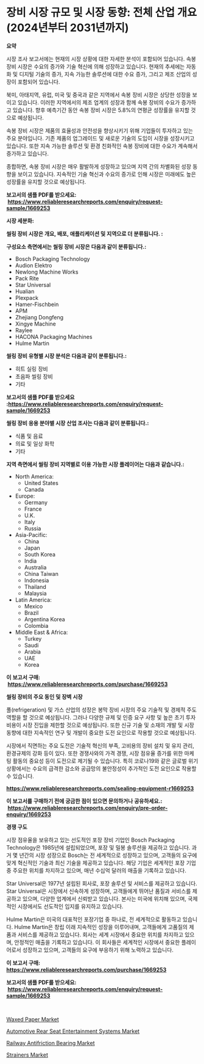 <p><h1>장비 시장 규모 및 시장 동향: 전체 산업 개요 (2024년부터 2031년까지)</h1></p><p><strong>요약</strong></p>
<p><p>시장 조사 보고서에는 현재의 시장 상황에 대한 자세한 분석이 포함되어 있습니다. 속봉 장비 시장은 수요의 증가와 기술 혁신에 의해 성장하고 있습니다. 현재의 추세에는 자동화 및 디지털 기술의 증가, 지속 가능한 솔루션에 대한 수요 증가, 그리고 제조 산업의 성장이 포함되어 있습니다.</p><p>북미, 아태지역, 유럽, 미국 및 중국과 같은 지역에서 속봉 장비 시장은 상당한 성장을 보이고 있습니다. 이러한 지역에서의 제조 업계의 성장과 함께 속봉 장비의 수요가 증가하고 있습니다. 향후 예측기간 동안 속봉 장비 시장은 5.8%의 연평균 성장률을 유지할 것으로 예상됩니다.</p><p>속봉 장비 시장은 제품의 효율성과 안전성을 향상시키기 위해 기업들이 투자하고 있는 주요 분야입니다. 기존 제품의 업그레이드 및 새로운 기술의 도입이 시장을 성장시키고 있습니다. 또한 지속 가능한 솔루션 및 환경 친화적인 속봉 장비에 대한 수요가 계속해서 증가하고 있습니다.</p><p>종합하면, 속봉 장비 시장은 매우 활발하게 성장하고 있으며 지역 간의 차별화된 성장 동향을 보이고 있습니다. 지속적인 기술 혁신과 수요의 증가로 인해 시장은 미래에도 높은 성장률을 유지할 것으로 예상됩니다.</p></p>
<p><strong>보고서의 샘플 PDF를 받으세요: &nbsp;<a href="https://www.reliableresearchreports.com/enquiry/request-sample/1669253">https://www.reliableresearchreports.com/enquiry/request-sample/1669253</a></strong></p>
<p><strong>시장 세분화:</strong></p>
<p><strong> 씰링 장비 시장은 개요, 배포, 애플리케이션 및 지역으로 더 분류됩니다. :</strong></p>
<p><strong>구성요소 측면에서는 씰링 장비 시장은 다음과 같이 분류됩니다.:</strong></p>
<p><ul><li>Bosch Packaging Technology</li><li>Audion Elektro</li><li>Newlong Machine Works</li><li>Pack Rite</li><li>Star Universal</li><li>Hualian</li><li>Plexpack</li><li>Hamer-Fischbein</li><li>APM</li><li>Zhejiang Dongfeng</li><li>Xingye Machine</li><li>Raylee</li><li>HACONA Packaging Machines</li><li>Hulme Martin</li></ul></p>
<p><strong> 씰링 장비 유형별 시장 분석은 다음과 같이 분류됩니다.:</strong></p>
<p><ul><li>히트 실링 장비</li><li>초음파 씰링 장비</li><li>기타</li></ul></p>
<p><strong>보고서의 샘플 PDF를 받으세요 :<a href="https://www.reliableresearchreports.com/enquiry/request-sample/1669253">https://www.reliableresearchreports.com/enquiry/request-sample/1669253</a></strong></p>
<p><strong> 씰링 장비 응용 분야별 시장 산업 조사는 다음과 같이 분류됩니다.:</strong></p>
<p><ul><li>식품 및 음료</li><li>의료 및 일상 화학</li><li>기타</li></ul></p>
<p><strong>지역 측면에서 씰링 장비 지역별로 이용 가능한 시장 플레이어는 다음과 같습니다.:</strong></p>
<p><ul>
    <li>
        North America:
        <ul>
            <li>United States</li>
            <li>Canada</li>
        </ul>
    </li>
    <li>
        Europe:
        <ul>
            <li>Germany</li>
            <li>France</li>
            <li>U.K.</li>
            <li>Italy</li>
            <li>Russia</li>
        </ul>
    </li>
    <li>
        Asia-Pacific:
        <ul>
            <li>China</li>
            <li>Japan</li>
            <li>South Korea</li>
            <li>India</li>
            <li>Australia</li>
            <li>China Taiwan</li>
            <li>Indonesia</li>
            <li>Thailand</li>
            <li>Malaysia</li>
        </ul>
    </li>
    <li>
        Latin America:
        <ul>
            <li>Mexico</li>
            <li>Brazil</li>
            <li>Argentina Korea</li>
            <li>Colombia</li>
        </ul>
    </li>
    <li>
        Middle East & Africa:
        <ul>
            <li>Turkey</li>
            <li>Saudi</li>
            <li>Arabia</li>
            <li>UAE</li>
            <li>Korea</li>
        </ul>
    </li>
    </ul></p>
<p><strong>이 보고서 구매: &nbsp;<a href="https://www.reliableresearchreports.com/purchase/1669253">https://www.reliableresearchreports.com/purchase/1669253</a></strong></p>
<p><strong>씰링 장비의 주요 동인 및 장벽 시장</strong></p>
<p><p>풀(refrigeration) 및 가스 산업의 성장은 봉막 장비 시장의 주요 기술적 및 경제적 주도 역할을 할 것으로 예상됩니다. 그러나 다양한 규제 및 인증 요구 사항 및 높은 초기 투자 비용이 시장 진입을 제한할 것으로 예상됩니다. 또한 신규 기술 및 소재의 개발 및 시장 동향에 대한 지속적인 연구 및 개발이 중요한 도전 요인으로 작용할 것으로 예상됩니다.</p><p>시장에서 직면하는 주요 도전은 기술적 혁신의 부족, 고비용의 장비 설치 및 유지 관리, 환경규제의 강화 등이 있다. 또한 경쟁사와의 가격 경쟁, 시장 점유율 증가를 위한 마케팅 활동의 중요성 등이 도전으로 제기될 수 있습니다. 특히 코로나19와 같은 글로벌 위기 상황에서는 수요의 급격한 감소와 공급망의 불안정성이 추가적인 도전 요인으로 작용할 수 있습니다.</p></p>
<p><strong><a href="https://www.reliableresearchreports.com/sealing-equipment-r1669253">https://www.reliableresearchreports.com/sealing-equipment-r1669253</a></strong></p>
<p><strong>이 보고서를 구매하기 전에 궁금한 점이 있으면 문의하거나 공유하세요.: &nbsp;<a href="https://www.reliableresearchreports.com/enquiry/pre-order-enquiry/1669253">https://www.reliableresearchreports.com/enquiry/pre-order-enquiry/1669253</a></strong></p>
<p><strong>경쟁 구도</strong></p>
<p><p>시장 점유율을 보유하고 있는 선도적인 포장 장비 기업인 Bosch Packaging Technology은 1985년에 설립되었으며, 포장 및 밀봉 솔루션을 제공하고 있습니다. 과거 몇 년간의 시장 성장으로 Bosch는 전 세계적으로 성장하고 있으며, 고객들의 요구에 맞게 혁신적인 기술과 최신 기술을 제공하고 있습니다. 해당 기업은 세계적인 포장 기업 중 주요한 위치를 차지하고 있으며, 매년 수십억 달러의 매출을 기록하고 있습니다.</p><p>Star Universal은 1977년 설립된 회사로, 포장 솔루션 및 서비스를 제공하고 있습니다. Star Universal은 시장에서 신속하게 성장하며, 고객들에게 뛰어난 품질과 서비스를 제공하고 있으며, 다양한 업계에서 신뢰받고 있습니다. 본사는 미국에 위치해 있으며, 국제적인 시장에서도 선도적인 입지를 유지하고 있습니다.</p><p>Hulme Martin은 미국의 대표적인 포장기업 중 하나로, 전 세계적으로 활동하고 있습니다. Hulme Martin은 창립 이래 지속적인 성장을 이루어내며, 고객들에게 고품질의 제품과 서비스를 제공하고 있습니다. 회사는 세계 시장에서 중요한 위치를 차지하고 있으며, 안정적인 매출을 기록하고 있습니다. 이 회사들은 세계적인 시장에서 중요한 플레이어로서 성장하고 있으며, 고객들의 요구에 부응하기 위해 노력하고 있습니다.</p></p>
<p><strong>이 보고서 구매: &nbsp; <a href="https://www.reliableresearchreports.com/purchase/1669253">https://www.reliableresearchreports.com/purchase/1669253</a></strong></p>
<p><strong>보고서의 샘플 PDF를 받으세요: &nbsp;<a href="https://www.reliableresearchreports.com/enquiry/request-sample/1669253">https://www.reliableresearchreports.com/enquiry/request-sample/1669253</a></strong><strong></strong></p>
<p>&nbsp;</p>
<p><p><a href="https://shimmer-gardenia-37a.notion.site/Waxed-Paper-Market-Challenges-Opportunities-and-Growth-Drivers-and-Major-Market-Players-forecaste-3c2804694efc4905897ce5fcc24a07f3">Waxed Paper Market</a></p><p><a href="https://issuu.com/reportprime-2/docs/automotive-rear-seat-entertainment-systems-market-">Automotive Rear Seat Entertainment Systems Market</a></p><p><a href="https://issuu.com/reportprime-2/docs/railway-antifriction-bearing-market-size-2030.pptx">Railway Antifriction Bearing Market</a></p><p><a href="https://view.publitas.com/reportprime-1/strainers-market-size-reflecting-a-forecast-till-2031-market-by-type-by-application-and-by-geography/">Strainers Market</a></p></p>
